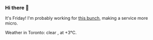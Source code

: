 ### Hi there :wave:

It's Friday! I'm probably working for [this bunch](https://github.com/kohofinancial), making a service more micro.

Weather in Toronto: clear , at +3°C.
